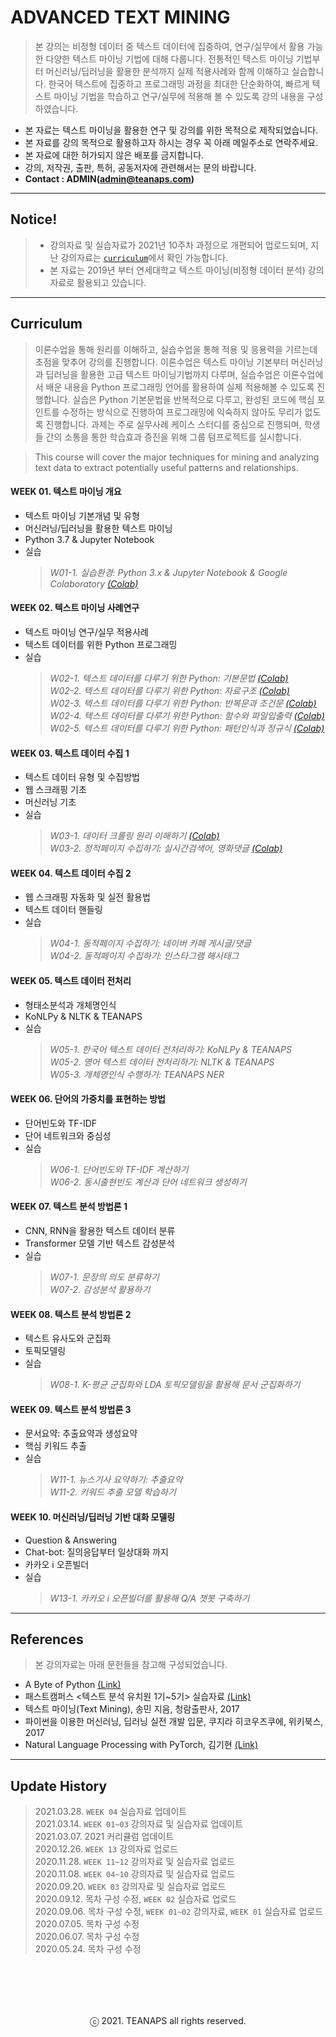 # ADVANCED TEXT MINING

> 본 강의는 비정형 데이터 중 텍스트 데이터에 집중하여, 연구/실무에서 활용 가능한 다양한 텍스트 마이닝 기법에 대해 다룹니다. 전통적인 텍스트 마이닝 기법부터 머신러닝/딥러닝을 활용한 분석까지 실제 적용사례와 함께 이해하고 실습합니다. 한국어 텍스트에 집중하고 프로그래밍 과정을 최대한 단순화하여, 빠르게 텍스트 마이닝 기법을 학습하고 연구/실무에 적용해 볼 수 있도록 강의 내용을 구성하였습니다.

- 본 자료는 텍스트 마이닝을 활용한 연구 및 강의를 위한 목적으로 제작되었습니다.
- 본 자료를 강의 목적으로 활용하고자 하시는 경우 꼭 아래 메일주소로 연락주세요.
- 본 자료에 대한 허가되지 않은 배포를 금지합니다.
- 강의, 저작권, 출판, 특허, 공동저자에 관련해서는 문의 바랍니다.
- **Contact : ADMIN(admin@teanaps.com)**

---
## Notice!
> - 강의자료 및 실습자료가 2021년 10주차 과정으로 개편되어 업로드되며, 지난 강의자료는 [`curriculum`](./curriculum/advanced-text-mining-2020/advanced-text-mining_curriculum.md#curriculum-advanced-text-mining)에서 확인 가능합니다.
> - 본 자료는 2019년 부터 연세대학교 텍스트 마이닝(비정형 데이터 분석) 강의자료로 활용되고 있습니다.

---
## Curriculum
> 이론수업을 통해 원리를 이해하고, 실습수업을 통해 적용 및 응용력을 기르는데 초점을 맞추어 강의를 진행합니다. 이론수업은 텍스트 마이닝 기본부터 머신러닝과 딥러닝을 활용한 고급 텍스트 마이닝기법까지 다루며, 실습수업은 이론수업에서 배운 내용을 Python 프로그래밍 언어를 활용하여 실제 적용해볼 수 있도록 진행합니다. 실습은 Python 기본문법을 반복적으로 다루고, 완성된 코드에 핵심 포인트를 수정하는 방식으로 진행하여 프로그래밍에 익숙하지 않아도 무리가 없도록 진행합니다. 과제는 주로 실무사례 케이스 스터디를 중심으로 진행되며, 학생들 간의 소통을 통한 학습효과 증진을 위해 그룹 텀프로젝트를 실시합니다.

> This course will cover the major techniques for mining and analyzing text data to extract potentially useful patterns and relationships.

#### WEEK 01. 텍스트 마이닝 개요
- 텍스트 마이닝 기본개념 및 유형
- 머신러닝/딥러닝을 활용한 텍스트 마이닝
- Python 3.7 & Jupyter Notebook
- 실습  
  > _W01-1. 실습환경: Python 3.x & Jupyter Notebook & Google Colaboratory [(Colab)](https://colab.research.google.com/github/fingeredman/advanced-text-mining/blob/master/practice-note/week_01/W01-1_advanced-text-mining_colaboratory.ipynb)_  

#### WEEK 02. 텍스트 마이닝 사례연구
- 텍스트 마이닝 연구/실무 적용사례
- 텍스트 데이터를 위한 Python 프로그래밍
- 실습  
  > _W02-1. 텍스트 데이터를 다루기 위한 Python: 기본문법 [(Colab)](https://colab.research.google.com/github/fingeredman/advanced-text-mining/blob/master/practice-note/week_02/W02-1_text-mining-for-practice_python-basic.ipynb)_  
  > _W02-2. 텍스트 데이터를 다루기 위한 Python: 자료구조 [(Colab)](https://colab.research.google.com/github/fingeredman/advanced-text-mining/blob/master/practice-note/week_02/W02-2_text-mining-for-practice_python-data-structure.ipynb)_  
  > _W02-3. 텍스트 데이터를 다루기 위한 Python: 반복문과 조건문 [(Colab)](https://colab.research.google.com/github/fingeredman/advanced-text-mining/blob/master/practice-note/week_02/W02-3_text-mining-for-practice_python-conditional%26loop.ipynb)_  
  > _W02-4. 텍스트 데이터를 다루기 위한 Python: 함수와 파일입출력 [(Colab)](https://colab.research.google.com/github/fingeredman/advanced-text-mining/blob/master/practice-note/week_02/W02-4_text-mining-for-practice_python-function%26file.ipynb)_  
  > _W02-5. 텍스트 데이터를 다루기 위한 Python: 패턴인식과 정규식 [(Colab)](https://colab.research.google.com/github/fingeredman/advanced-text-mining/blob/master/practice-note/week_02/W02-5_text-mining-for-practice_python-regex.ipynb)_  

#### WEEK 03. 텍스트 데이터 수집 1
- 텍스트 데이터 유형 및 수집방법
- 웹 스크래핑 기초
- 머신러닝 기초
- 실습  
  > _W03-1. 데이터 크롤링 원리 이해하기 [(Colab)](https://colab.research.google.com/github/fingeredman/advanced-text-mining/blob/master/practice-note/week_03/W03-1_advanced-text-mining_python-crawling-intro.ipynb)_  
  > _W03-2. 정적페이지 수집하기: 실시간검색어, 영화댓글 [(Colab)](https://colab.research.google.com/github/fingeredman/advanced-text-mining/blob/master/practice-note/week_03/W03-2_advanced-text-mining_python-crawling-practice-1.ipynb)_   
  
#### WEEK 04. 텍스트 데이터 수집 2
- 웹 스크래핑 자동화 및 실전 활용법
- 텍스트 데이터 핸들링
- 실습  
  > _W04-1. 동적페이지 수집하기: 네이버 카페 게시글/댓글_  
  > _W04-2. 동적페이지 수집하기: 인스타그램 해시태그_    
  
#### WEEK 05. 텍스트 데이터 전처리
- 형태소분석과 개체명인식
- KoNLPy & NLTK & TEANAPS
- 실습  
  > _W05-1. 한국어 텍스트 데이터 전처리하기: KoNLPy & TEANAPS_  
  > _W05-2. 영어 텍스트 데이터 전처리하기: NLTK & TEANAPS_  
  > _W05-3. 개체명인식 수행하기: TEANAPS NER_

#### WEEK 06. 단어의 가중치를 표현하는 방법
- 단어빈도와 TF-IDF
- 단어 네트워크와 중심성
- 실습  
  > _W06-1. 단어빈도와 TF-IDF 계산하기_  
  > _W06-2. 동시출현빈도 계산과 단어 네트워크 생성하기_  
  
#### WEEK 07. 텍스트 분석 방법론 1
- CNN, RNN을 활용한 텍스트 데이터 분류
- Transformer 모델 기반 텍스트 감성분석
- 실습  
  > _W07-1. 문장의 의도 분류하기_  
  > _W07-2. 감성분석 활용하기_  
  
#### WEEK 08. 텍스트 분석 방법론 2
- 텍스트 유사도와 군집화
- 토픽모델링
- 실습  
  > _W08-1. K-평균 군집화와 LDA 토픽모델링을 활용해 문서 군집화하기_  
  
#### WEEK 09. 텍스트 분석 방법론 3
- 문서요약: 추출요약과 생성요약
- 핵심 키워드 추출
- 실습  
  > _W11-1. 뉴스기사 요약하기: 추출요약_  
  > _W11-2. 키워드 추출 모델 학습하기_  

#### WEEK 10. 머신러닝/딥러닝 기반 대화 모델링
- Question & Answering
- Chat-bot: 질의응답부터 일상대화 까지
- 카카오 i 오픈빌더 
- 실습  
  > _W13-1. 카카오 i 오픈빌더를 활용해 Q/A 챗봇 구축하기_  

---
## References
> 본 강의자료는 아래 문헌들을 참고해 구성되었습니다.
- A Byte of Python [(Link)](https://python.swaroopch.com/)
- 패스트캠퍼스 <텍스트 분석 유치원 1기~5기> 실습자료 [(Link)](https://www.fastcampus.co.kr/data_class_textmining/)
- 텍스트 마이닝(Text Mining), 송민 지음, 청람출판사, 2017
- 파이썬을 이용한 머신러닝, 딥러닝 실전 개발 입문, 쿠지라 히코우즈쿠에, 위키북스, 2017
- Natural Language Processing with PyTorch, 김기현 [(Link)](https://kh-kim.gitbook.io/natural-language-processing-with-pytorch/)

---
## Update History
> 2021.03.28. `WEEK 04` 실습자료 업데이트  
> 2021.03.14. `WEEK 01~03` 강의자료 및 실습자료 업데이트  
> 2021.03.07. 2021 커리큘럼 업데이트   
> 2020.12.26. `WEEK 13` 강의자료 업로드  
> 2020.11.28. `WEEK 11~12` 강의자료 및 실습자료 업로드  
> 2020.11.08. `WEEK 04~10` 강의자료 및 실습자료 업로드  
> 2020.09.20. `WEEK 03` 강의자료 및 실습자료 업로드  
> 2020.09.12. 목차 구성 수정, `WEEK 02` 실습자료 업로드  
> 2020.09.06. 목차 구성 수정, `WEEK 01~02` 강의자료, `WEEK 01` 실습자료 업로드  
> 2020.07.05. 목차 구성 수정  
> 2020.06.07. 목차 구성 수정  
> 2020.05.24. 목차 구성 수정  


<br><br>
---
<center>ⓒ 2021. TEANAPS all rights reserved.</center>
